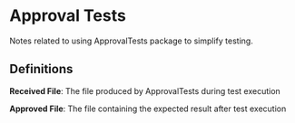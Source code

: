 # Approval Tests
Notes related to using ApprovalTests package to simplify testing.

## Definitions
**Received File**: The file produced by ApprovalTests during test execution

**Approved File**: The file containing the expected result after test execution
